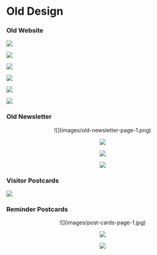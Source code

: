 # Old Design

### Old Website

![](images/old-website-welcome-page.jpg)

![](images/old-website-fellowship-and-outreach.jpg)

![](images/old-website-photos.jpg)

![](images/old-website-youth-activities.jpg)

![](images/old-website-times-of-worship.jpg)

![](images/old-website-contact.jpg)

### Old Newsletter

<center>
![](images/old-newsletter-page-1.png)

![](images/old-newsletter-page-2.png)

![](images/old-newsletter-page-3.png)

![](images/old-newsletter-page-4.png)
</center>

### Visitor Postcards

![](images/visitor-post-cards.jpg)

### Reminder Postcards
<center>
![](images/post-cards-page-1.jpg)

![](images/post-cards-page-2.jpg)

![](images/post-cards-page-3.jpg)
</center>
